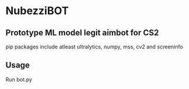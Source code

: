 # NubezziBOT

## Prototype ML model legit aimbot for CS2

pip packages include atleast ultralytics, numpy, mss, cv2 and screeninfo

## Usage

Run bot.py